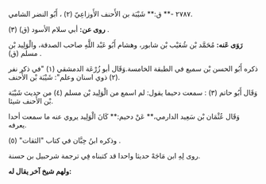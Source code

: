 ٢٧٨٧ -** ق:** شَيْبَة بن الأَحنف الأَوزاعِيّ (٢) ، أَبُو النضر الشامي.

**روى عن:** أبي سلام الأسود (ق) (٣) .

**رَوَى عَنه:** مُحَمَّد بْن شُعَيْب بْن شابور، وهشام أَبُو عَبْد اللَّهِ صاحب الصدقة، والْوَلِيد بْن مسلم (ق) .

ذكره أَبُو الحسن بْن سميع في الطبقة الخامسة.وَقَال أبو زُرْعَة الدمشقي (١) "في ذكر نفر (٢) ذوي اسنان وعلم": شَيْبَة بْن الأَحنف.

وَقَال أَبُو حاتم (٣) : سمعت دحيما يقول: لم اسمع من الْوَلِيد بْن مسلم (٤) من حديث شَيْبَة بْن الأَحنف شيئا.

وَقَال عُثْمَان بْن سَعِيد الدارمي،** عَنْ دحيم:** كَانَ الْوَلِيد يروي عنه ما سمعت أحدا يعرفه.

وذكره ابنُ حِبَّان في كتاب "الثقات" (٥) .

روى لِهِ ابن مَاجَهْ حديثا واحدا قد كتبناه فِي ترجمة شرحبيل بن حسنة.

**ولهم شيخ آخر يقال له:**